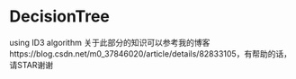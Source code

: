 # DecisionTree
using ID3 algorithm
关于此部分的知识可以参考我的博客https://blog.csdn.net/m0_37846020/article/details/82833105，有帮助的话，请STAR谢谢
